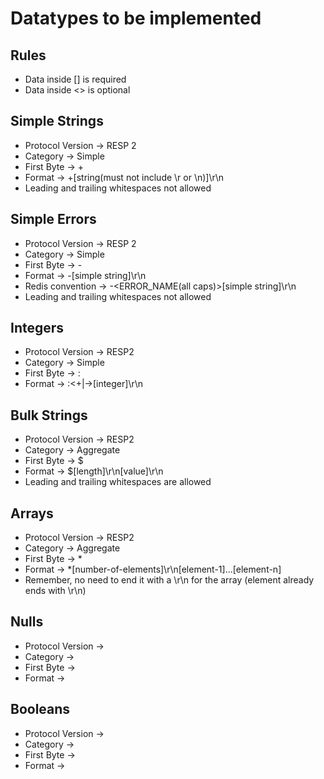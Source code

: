 # Datatypes to be implemented

## Rules

- Data inside [] is required
- Data inside <> is optional


## Simple Strings

- Protocol Version -> RESP 2
- Category -> Simple
- First Byte -> +
- Format -> +[string(must not include \r or \n)]\r\n
- Leading and trailing whitespaces not allowed

## Simple Errors

- Protocol Version -> RESP 2
- Category -> Simple
- First Byte -> -
- Format -> -[simple string]\r\n
- Redis convention -> -<ERROR_NAME(all caps)>[simple string]\r\n
- Leading and trailing whitespaces not allowed

## Integers

- Protocol Version -> RESP2
- Category -> Simple
- First Byte -> :
- Format -> :<+|->[integer]\r\n

## Bulk Strings

- Protocol Version -> RESP2
- Category -> Aggregate
- First Byte -> $
- Format -> $[length]\r\n[value]\r\n
- Leading and trailing whitespaces are allowed

## Arrays

- Protocol Version -> RESP2
- Category -> Aggregate
- First Byte -> *
- Format -> *[number-of-elements]\r\n[element-1]...[element-n]
- Remember, no need to end it with a \r\n for the array (element already ends with \r\n)

## Nulls

- Protocol Version -> 
- Category -> 
- First Byte -> 
- Format -> 

## Booleans
- Protocol Version -> 
- Category -> 
- First Byte -> 
- Format -> 
